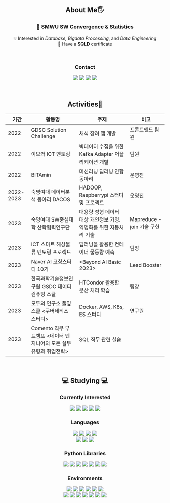 <!-- ![header](https://capsule-render.vercel.app/api?type=waving&color=FFB9B9&&height=200&section=header&text=Bokyung%20Lee&fontSize=50) -->

<div align="center">

## About Me🖐️
### 🏫 SMWU SW Convergence & Statistics

💡 Interested in _Database, Bigdata Processing_, and _Data Engineering_   
📝 Have a **SQLD** certificate
 
<br>

### Contact
<a href="mailto:leebk1124@gmail.com"><img src="https://img.shields.io/badge/Gmail-EA4335?style=flat-square&logo=Gmail&logoColor=white"/></a>
<a href="https://bokyung124.github.io"><img src="https://img.shields.io/badge/GitHub%20Blog-86AA31?style=flat-square&logo=Github&logoColor=white"/></a> 
<a href="https://gnuykob.tistory.com"><img src="https://img.shields.io/badge/Tistory-000000?style=flat-square&logo=Tistory&logoColor=white"/></a>
<a href="https://www.instagram.com/gnuykob_"><img src="https://img.shields.io/badge/Instagram-E4405F?style=flat-square&logo=Instagram&logoColor=white"/></a> 

</div>

<br>

<div align="center">

## Activities🤍

|기간|활동명|주제|비고|
|---|---|---|---|
|2022|GDSC Solution Challenge|채식 장려 앱 <Better> 개발|프론트엔드 팀원|
|2022|이브와 ICT 멘토링|빅데이터 수집을 위한 Kafka Adapter 어플리케이션 개발|팀원|
|2022|BITAmin|머신러닝 딥러닝 연합동아리|운영진|
|2022-2023|숙명여대 데이터분석 동아리 DACOS|HADOOP, Raspberrypi 스터디 및 프로젝트|운영진|
|2023|숙명여대 SW중심대학 산학협력연구단|대용량 정형 데이터 대상 개인정보 가명.익명화를 위한 자동처리 기술|Mapreduce - join 기술 구현|
|2023|ICT 스마트 해상물류 멘토링 프로젝트|딥러닝을 활용한 컨테이너 물동량 예측|팀장|
|2023|Naver AI 코칭스터디 10기|<Beyond AI Basic 2023>|Lead Booster|
|2023|한국과학기술정보연구원 GSDC 데이터 컴퓨팅 스쿨|HTCondor 활용한 분산 처리 학습|팀장|
|2023|모두의 연구소 풀잎스쿨 <쿠버네티스 스터디> |Docker, AWS, K8s, ES 스터디|연구원|
|2023|Comento 직무 부트캠프 <데이터 엔지니어의 모든 실무 유형과 취업전략>|SQL 직무 관련 실습||

<br>

<div align="center">

## 💻 Studying 💻

### Currently Interested

<img src="https://img.shields.io/badge/Hadoop-66CCFF?style=flat-square&logo=Apache%20Hadoop&logoColor=white"/>
<img src="https://img.shields.io/badge/Kafka-231F20?style=flat-square&logo=Apache%20kafka&logoColor=white"/>
<img src="https://img.shields.io/badge/Spark-E25A1C?style=flat-square&logo=Apache%20Spark&logoColor=white"/>
<img src="https://img.shields.io/badge/Spring-6DB33F?style=flat-square&logo=Spring&logoColor=white"/>
<img src="https://img.shields.io/badge/MySQL-4479A1?style=flat-square&logo=MySQL&logoColor=white"/>

<br>

### Languages

<img src="https://img.shields.io/badge/Python-3766AB?style=flat-square&logo=Python&logoColor=white"/>
<img src="https://img.shields.io/badge/Java-007396?style=flat-square&logo=OpenJDK&logoColor=white"/>
<img src="https://img.shields.io/badge/C-A8B9CC?style=flat-square&logo=C&logoColor=white"/>
<img src="https://img.shields.io/badge/Linux-FCC624?style=flat-square&logo=Linux&logoColor=white"/>
<br>
<img src="https://img.shields.io/badge/R-276DC3?style=flat-square&logo=R&logoColor=white"/> 
<img src="https://img.shields.io/badge/SAS-0072C6?style=flat-square&logo=SAS&logoColor=white"/>
<img src="https://img.shields.io/badge/Arduino-00979D?style=flat-square&logo=Arduino&logoColor=white"/>

<br>

### Python Libraries
<img src="https://img.shields.io/badge/pandas-150458?style=flat-square&logo=pandas&logoColor=white"/>
<img src="https://img.shields.io/badge/NumPy-013243?style=flat-square&logo=NumPy&logoColor=white"/>
<img src="https://img.shields.io/badge/PyTorch-EE4C2C?style=flat-square&logo=PyTorch&logoColor=white"/>
<img src="https://img.shields.io/badge/Tensorflow-FF6F00?style=flat-square&logo=TensorFlow&logoColor=white"/>
<img src="https://img.shields.io/badge/scikit learn-F7931E?style=flat-square&logo=scikit-learn&logoColor=white"/>
<img src="https://img.shields.io/badge/Keras-D00000?style=flat-square&logo=keras&logoColor=white"/>
<img src="https://img.shields.io/badge/PySpark-E25A1C?style=flat-square&logo=Apache%20Spark&logoColor=white"/>

<br>

### Environments
<img src="https://img.shields.io/badge/macOS-000000?style=flat-square&logo=Apple&logoColor=white"/>
<img src="https://img.shields.io/badge/VSCode-007ACC?style=flat-square&logo=Visual%20Studio%20Code&logoColor=white"/>
<img src="https://img.shields.io/badge/Jupyter-F37626?style=flat-square&logo=Jupyter&logoColor=white"/>
<img src="https://img.shields.io/badge/Google Colab-F9AB00?style=flat-square&logo=Google%20Colab&logoColor=white"/>
<img src="https://img.shields.io/badge/Elipse-2C2255?style=flat-square&logo=Eclipse%20IDE&logoColor=white"/>
<img src="https://img.shields.io/badge/IntelliJ-000000?style=flat-square&logo=IntelliJ%20IDEA&logoColor=white"/>


<br>

<img src="https://img.shields.io/badge/Android Studio-3DDC84?style=flat-square&logo=Android&logoColor=white"/>
<img src="https://img.shields.io/badge/GitHub-181717?style=flat-square&logo=GitHub&logoColor=white"/>
<img src="https://img.shields.io/badge/Conda Forge-000000?style=flat-square&logo=Conda-Forge&logoColor=white"/>
<img src="https://img.shields.io/badge/Cloudera-F96702?style=flat-square&logo=Cloudera&logoColor=white"/>
<img src="https://img.shields.io/badge/Docker-2496ED?style=flat-square&logo=docker&logoColor=white"/>
<img src="https://img.shields.io/badge/Slack-4A154B?style=flat-square&logo=Slack&logoColor=white"/>
<img src="https://img.shields.io/badge/Notion-000000?style=flat-square&logo=Notion&logoColor=white"/>


<!--
<h3 align="center">👩‍💻 My Github Stats 👩‍💻</h3>

![Anurag's GitHub stats](https://github-readme-stats.vercel.app/api?username=BoKyung124)

[![Top Langs](https://github-readme-stats.vercel.app/api/top-langs/?username=BoKyung124&layout=compact)](https://github.com/anuraghazra/github-readme-stats)
-->
